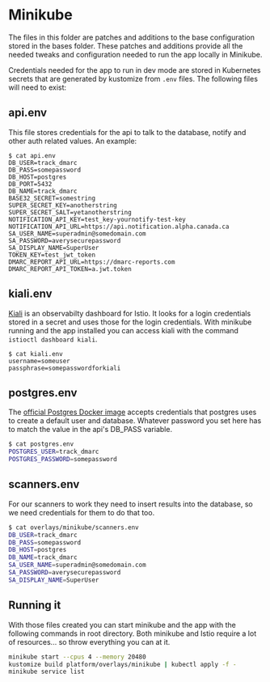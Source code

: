 # Minikube

The files in this folder are patches and additions to the base configuration stored in the bases folder.
These patches and additions provide all the needed tweaks and configuration needed to run the app locally in Minikube.

Credentials needed for the app to run in dev mode are stored in Kubernetes secrets that are generated by kustomize from `.env` files. The following files will need to exist: 

## api.env

This file stores credentials for the api to talk to the database, notify and other auth related values.
An example:

```
$ cat api.env
DB_USER=track_dmarc
DB_PASS=somepassword
DB_HOST=postgres
DB_PORT=5432
DB_NAME=track_dmarc
BASE32_SECRET=somestring
SUPER_SECRET_KEY=anotherstring
SUPER_SECRET_SALT=yetanotherstring
NOTIFICATION_API_KEY=test_key-yournotify-test-key
NOTIFICATION_API_URL=https://api.notification.alpha.canada.ca
SA_USER_NAME=superadmin@somedomain.com
SA_PASSWORD=averysecurepassword
SA_DISPLAY_NAME=SuperUser
TOKEN_KEY=test_jwt_token
DMARC_REPORT_API_URL=https://dmarc-reports.com
DMARC_REPORT_API_TOKEN=a.jwt.token
```

## kiali.env

[Kiali](https://kiali.io/) is an observabilty dashboard for Istio. It looks for a login credentials stored in a secret and uses those for the login credentials.
With minikube running and the app installed you can access kiali with the command `istioctl dashboard kiali`.

```
$ cat kiali.env
username=someuser
passphrase=somepasswordforkiali
```

## postgres.env

The [official Postgres Docker image](https://hub.docker.com/_/postgres) accepts credentials that postgres uses to create a default user and database. Whatever password you set here has to match the value in the api's DB_PASS variable.

```bash
$ cat postgres.env
POSTGRES_USER=track_dmarc
POSTGRES_PASSWORD=somepassword
```

## scanners.env

For our scanners to work they need to insert results into the database, so we need credentials for them to do that too.

```bash
$ cat overlays/minikube/scanners.env 
DB_USER=track_dmarc
DB_PASS=somepassword
DB_HOST=postgres
DB_NAME=track_dmarc
SA_USER_NAME=superadmin@somedomain.com
SA_PASSWORD=averysecurepassword
SA_DISPLAY_NAME=SuperUser
```

## Running it

With those files created you can start minikube and the app with the following commands in root directory. Both minikube and Istio require a lot of resources... so throw everything you can at it.

```bash
minikube start --cpus 4 --memory 20480
kustomize build platform/overlays/minikube | kubectl apply -f -
minikube service list
```
